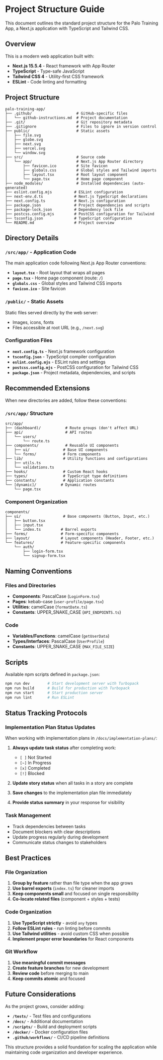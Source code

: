 # Project Structure Guide

This document outlines the standard project structure for the Palo Training App, a Next.js application with TypeScript and Tailwind CSS.

## Overview

This is a modern web application built with:
- **Next.js 15.5.4** - React framework with App Router
- **TypeScript** - Type-safe JavaScript
- **Tailwind CSS 4** - Utility-first CSS framework
- **ESLint** - Code linting and formatting

## Project Structure

```
palo-training-app/
├── .github/                    # GitHub-specific files
│   └── github-instructions.md  # Project documentation
├── .git/                       # Git repository metadata
├── .gitignore                  # Files to ignore in version control
├── public/                     # Static assets
│   ├── file.svg
│   ├── globe.svg
│   ├── next.svg
│   ├── vercel.svg
│   └── window.svg
├── src/                        # Source code
│   └── app/                    # Next.js App Router directory
│       ├── favicon.ico         # Site favicon
│       ├── globals.css         # Global styles and Tailwind imports
│       ├── layout.tsx          # Root layout component
│       └── page.tsx            # Home page component
├── node_modules/               # Installed dependencies (auto-generated)
├── eslint.config.mjs          # ESLint configuration
├── next-env.d.ts              # Next.js TypeScript declarations
├── next.config.ts             # Next.js configuration
├── package.json               # Project dependencies and scripts
├── package-lock.json          # Dependency lock file
├── postcss.config.mjs         # PostCSS configuration for Tailwind
├── tsconfig.json              # TypeScript configuration
└── README.md                  # Project overview
```

## Directory Details

### `/src/app/` - Application Code
The main application code following Next.js App Router conventions:

- **`layout.tsx`** - Root layout that wraps all pages
- **`page.tsx`** - Home page component (route: `/`)
- **`globals.css`** - Global styles and Tailwind CSS imports
- **`favicon.ico`** - Site favicon

### `/public/` - Static Assets
Static files served directly by the web server:
- Images, icons, fonts
- Files accessible at root URL (e.g., `/next.svg`)

### Configuration Files
- **`next.config.ts`** - Next.js framework configuration
- **`tsconfig.json`** - TypeScript compiler configuration
- **`eslint.config.mjs`** - ESLint rules and settings
- **`postcss.config.mjs`** - PostCSS configuration for Tailwind CSS
- **`package.json`** - Project metadata, dependencies, and scripts

## Recommended Extensions

When new directories are added, follow these conventions:

### `/src/app/` Structure
```
src/app/
├── (dashboard)/           # Route groups (don't affect URL)
├── api/                   # API routes
│   └── users/
│       └── route.ts
├── components/            # Reusable UI components
│   ├── ui/               # Base UI components
│   └── forms/            # Form components
├── lib/                  # Utility functions and configurations
│   ├── utils.ts
│   └── validations.ts
├── hooks/                # Custom React hooks
├── types/                # TypeScript type definitions
├── constants/            # Application constants
└── [dynamic]/           # Dynamic routes
    └── page.tsx
```

### Component Organization
```
components/
├── ui/                   # Base components (Button, Input, etc.)
│   ├── button.tsx
│   ├── input.tsx
│   └── index.ts         # Barrel exports
├── forms/               # Form-specific components
├── layout/              # Layout components (Header, Footer, etc.)
└── features/            # Feature-specific components
    └── auth/
        ├── login-form.tsx
        └── signup-form.tsx
```

## Naming Conventions

### Files and Directories
- **Components**: PascalCase (`LoginForm.tsx`)
- **Pages**: kebab-case (`user-profile/page.tsx`)
- **Utilities**: camelCase (`formatDate.ts`)
- **Constants**: UPPER_SNAKE_CASE (`API_ENDPOINTS.ts`)

### Code
- **Variables/Functions**: camelCase (`getUserData`)
- **Types/Interfaces**: PascalCase (`UserProfile`)
- **Constants**: UPPER_SNAKE_CASE (`MAX_FILE_SIZE`)

## Scripts

Available npm scripts defined in `package.json`:

```bash
npm run dev        # Start development server with Turbopack
npm run build      # Build for production with Turbopack
npm run start      # Start production server
npm run lint       # Run ESLint
```

## Status Tracking Protocols

### Implementation Plan Status Updates
When working with implementation plans in `/docs/implementation-plans/`:

1. **Always update task status** after completing work:
   - `[ ]` Not Started
   - `[~]` In Progress  
   - `[x]` Completed
   - `[!]` Blocked

2. **Update story status** when all tasks in a story are complete
3. **Save changes** to the implementation plan file immediately
4. **Provide status summary** in your response for visibility

### Task Management
- Track dependencies between tasks
- Document blockers with clear descriptions
- Update progress regularly during development
- Communicate status changes to stakeholders

## Best Practices

### File Organization
1. **Group by feature** rather than file type when the app grows
2. **Use barrel exports** (`index.ts`) for cleaner imports
3. **Keep components small** and focused on single responsibility
4. **Co-locate related files** (component + styles + tests)

### Code Organization
1. **Use TypeScript strictly** - avoid `any` types
2. **Follow ESLint rules** - run linting before commits
3. **Use Tailwind utilities** - avoid custom CSS when possible
4. **Implement proper error boundaries** for React components

### Git Workflow
1. **Use meaningful commit messages**
2. **Create feature branches** for new development
3. **Review code** before merging to main
4. **Keep commits atomic** and focused

## Future Considerations

As the project grows, consider adding:

- **`/tests/`** - Test files and configurations
- **`/docs/`** - Additional documentation
- **`/scripts/`** - Build and deployment scripts
- **`/docker/`** - Docker configuration files
- **`.github/workflows/`** - CI/CD pipeline definitions

This structure provides a solid foundation for scaling the application while maintaining code organization and developer experience.
